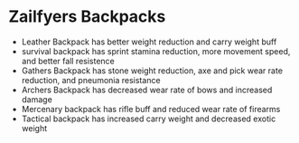 # Zailfyers Backpacks
* Leather Backpack has better weight reduction and carry weight buff
* survival backpack has sprint stamina reduction, more movement speed, and better fall resistence
* Gathers Backpack has stone weight reduction, axe and pick wear rate reduction, and pneumonia resistance
* Archers Backpack has decreased wear rate of bows and increased damage
* Mercenary backpack has rifle buff and reduced wear rate of firearms
* Tactical backpack has increased carry weight and decreased exotic weight
